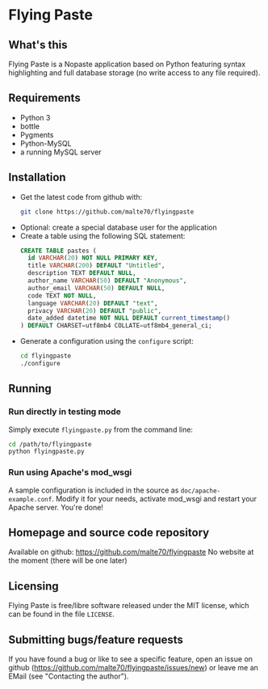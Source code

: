 Flying Paste
============

What's this
-----------

Flying Paste is a Nopaste application based on Python featuring
syntax highlighting and full database storage (no write access to
any file required).

Requirements
------------

 - Python 3
 - bottle
 - Pygments
 - Python-MySQL
 - a running MySQL server

Installation
------------

- Get the latest code from github with:
  ```sh
  git clone https://github.com/malte70/flyingpaste
  ```
- Optional: create a special database user for the application
- Create a table using the following SQL statement:
  ```sql
  CREATE TABLE pastes (
  	id VARCHAR(20) NOT NULL PRIMARY KEY,
  	title VARCHAR(200) DEFAULT "Untitled",
  	description TEXT DEFAULT NULL,
  	author_name VARCHAR(50) DEFAULT "Anonymous",
  	author_email VARCHAR(50) DEFAULT NULL,
  	code TEXT NOT NULL,
  	language VARCHAR(20) DEFAULT "text",
  	privacy VARCHAR(20) DEFAULT "public",
	date_added datetime NOT NULL DEFAULT current_timestamp()
  ) DEFAULT CHARSET=utf8mb4 COLLATE=utf8mb4_general_ci;
  ```
- Generate a configuration using the `configure` script:
  ```sh
  cd flyingpaste
  ./configure
  ```

Running
-------

### Run directly in testing mode
Simply execute `flyingpaste.py` from the command line:

```sh
cd /path/to/flyingpaste
python flyingpaste.py
```

### Run using Apache's mod_wsgi

A sample configuration is included in the source as `doc/apache-example.conf`.
Modify it for your needs, activate mod_wsgi and restart your Apache server.
You're done!

Homepage and source code repository
-----------------------------------

Available on github: https://github.com/malte70/flyingpaste
No website at the moment (there will be one later)

Licensing
---------

Flying Paste is free/libre software released under the MIT license, which
can be found in the file `LICENSE`.

Submitting bugs/feature requests
--------------------------------

If you have found a bug or like to see a specific feature, open an issue on
github (https://github.com/malte70/flyingpaste/issues/new) or leave me an
EMail (see "Contacting the author").


